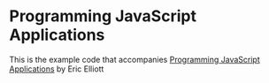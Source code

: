 Programming JavaScript Applications
==========

This is the example code that accompanies [Programming JavaScript Applications](https://github.com/oreillymedia/programming_javascript_applications)  by Eric Elliott 
